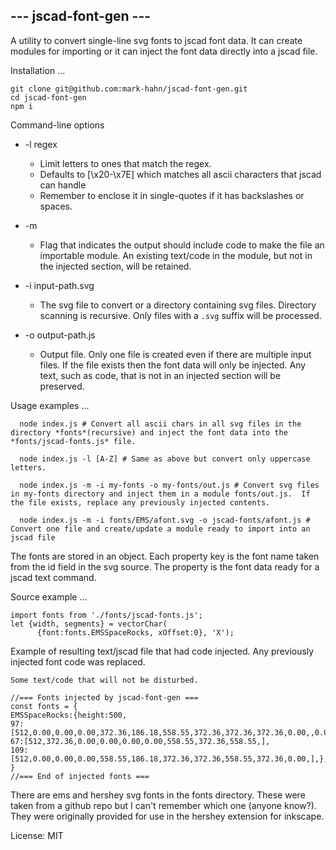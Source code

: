 ##  --- jscad-font-gen ---

A utility to convert single-line svg fonts to jscad font data. It can create modules for importing or it can inject the font data directly into a jscad file.

Installation ...
```
git clone git@github.com:mark-hahn/jscad-font-gen.git
cd jscad-font-gen
npm i
```

Command-line options
* -l regex  

  - Limit letters to ones that match the regex.
  - Defaults to [\\x20-\\x7E] which matches all ascii characters that jscad can handle
  - Remember to enclose it in single-quotes if it has backslashes or spaces.

* -m
  - Flag that indicates the output should include code to make the file an importable module. An existing text/code in the module, but not in the injected section, will be retained.

* -i input-path.svg
  - The svg file to convert or a directory containing svg files. Directory scanning is recursive. Only files with a `.svg` suffix will be processed.

* -o output-path.js
  - Output file.  Only one file is created even if there are multiple input files.  If the file exists then the font data will only be injected. Any text, such as code, that is not in an injected section will be preserved.

Usage examples ...
```
  node index.js # Convert all ascii chars in all svg files in the directory *fonts*(recursive) and inject the font data into the *fonts/jscad-fonts.js* file.

  node index.js -l [A-Z] # Same as above but convert only uppercase letters.

  node index.js -m -i my-fonts -o my-fonts/out.js # Convert svg files in my-fonts directory and inject them in a module fonts/out.js.  If the file exists, replace any previously injected contents.

  node index.js -m -i fonts/EMS/afont.svg -o jscad-fonts/afont.js # Convert one file and create/update a module ready to import into an jscad file 
```

The fonts are stored in an object.  Each property key is the font name taken from the id field in the svg source.  The property is the font data ready for a jscad text command.

Source example ...
```
import fonts from './fonts/jscad-fonts.js';
let {width, segments} = vectorChar(
      {font:fonts.EMSSpaceRocks, xOffset:0}, 'X');
```

Example of resulting text/jscad file that had code injected. Any previously injected font code was replaced.

```
Some text/code that will not be disturbed.

//=== Fonts injected by jscad-font-gen ===
const fonts = {
EMSSpaceRocks:{height:500,
97:[512,0.00,0.00,0.00,372.36,186.18,558.55,372.36,372.36,372.36,0.00,,0.00,186.18,372.36,186.18,],
67:[512,372.36,0.00,0.00,0.00,0.00,558.55,372.36,558.55,],
109:[512,0.00,0.00,0.00,558.55,186.18,372.36,372.36,558.55,372.36,0.00,],},
}
//=== End of injected fonts ===
```

There are ems and hershey svg fonts in the fonts directory.  These were taken from a github repo but I can't remember which one (anyone know?).  They were originally provided for use in the hershey extension for inkscape.

License: MIT

